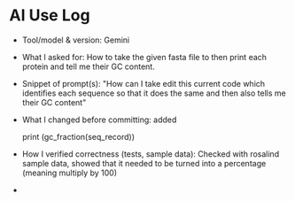 # AI Use Log
- Tool/model & version: Gemini
- What I asked for: How to take the given fasta file to then print each protein and tell me their GC content.
- Snippet of prompt(s): "How can I take edit this current code which identifies each sequence so that it does the same and then also tells me their GC content"
- What I changed before committing: added

  print (gc_fraction(seq_record))

- How I verified correctness (tests, sample data): Checked with rosalind sample data, showed that it needed to be turned into a percentage (meaning multiply by 100)
- 
